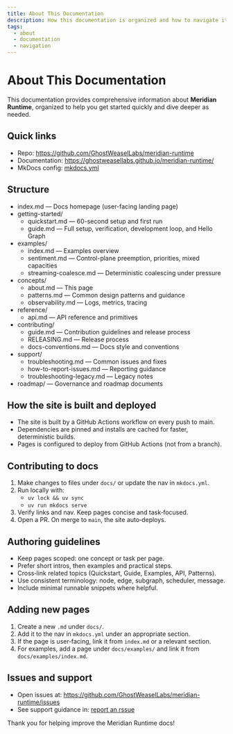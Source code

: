 ```yaml
---
title: About This Documentation
description: How this documentation is organized and how to navigate it effectively.
tags:
  - about
  - documentation
  - navigation
---
```


# About This Documentation

This documentation provides comprehensive information about **Meridian Runtime**, organized to help you get started quickly and dive deeper as needed.

## Quick links

- Repo: https://github.com/GhostWeaselLabs/meridian-runtime
- Documentation: https://ghostweasellabs.github.io/meridian-runtime/
- MkDocs config: [mkdocs.yml](https://github.com/ghostweasellabs/meridian-runtime/blob/main/mkdocs.yml)

## Structure

- index.md — Docs homepage (user-facing landing page)
- getting-started/
    - quickstart.md — 60-second setup and first run
    - guide.md — Full setup, verification, development loop, and Hello Graph
- examples/
    - index.md — Examples overview
    - sentiment.md — Control-plane preemption, priorities, mixed capacities
    - streaming-coalesce.md — Deterministic coalescing under pressure
- concepts/
    - about.md — This page
    - patterns.md — Common design patterns and guidance
    - observability.md — Logs, metrics, tracing
- reference/
    - api.md — API reference and primitives
- contributing/
    - guide.md — Contribution guidelines and release process
    - RELEASING.md — Release process
    - docs-conventions.md — Docs style and conventions
- support/
    - troubleshooting.md — Common issues and fixes
    - how-to-report-issues.md — Reporting guidance
    - troubleshooting-legacy.md — Legacy notes
- roadmap/ — Governance and roadmap documents

## How the site is built and deployed

- The site is built by a GitHub Actions workflow on every push to main.
- Dependencies are pinned and installs are cached for faster, deterministic builds.
- Pages is configured to deploy from GitHub Actions (not from a branch).

## Contributing to docs

1. Make changes to files under `docs/` or update the nav in `mkdocs.yml`.
2. Run locally with:
     - `uv lock && uv sync`
     - `uv run mkdocs serve`
3. Verify links and nav. Keep pages concise and task‑focused.
4. Open a PR. On merge to `main`, the site auto‑deploys.

## Authoring guidelines

- Keep pages scoped: one concept or task per page.
- Prefer short intros, then examples and practical steps.
- Cross‑link related topics (Quickstart, Guide, Examples, API, Patterns).
- Use consistent terminology: node, edge, subgraph, scheduler, message.
- Include minimal runnable snippets where helpful.

## Adding new pages

1. Create a new `.md` under `docs/`.
2. Add it to the nav in `mkdocs.yml` under an appropriate section.
3. If the page is user‑facing, link it from `index.md` or a relevant section.
4. For examples, add a page under `docs/examples/` and link it from `docs/examples/index.md`.

## Issues and support

- Open issues at: https://github.com/GhostWeaselLabs/meridian-runtime/issues
- See support guidance in: [report an rssue](../support/how-to-report-issues.md)

Thank you for helping improve the Meridian Runtime docs! 